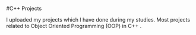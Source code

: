 #C++ Projects

I uploaded my projects which I have done during my studies. Most projects related to Object Oriented Programming (OOP) in C++ .